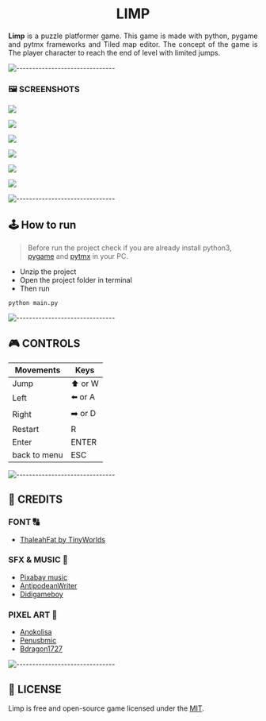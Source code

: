 <h1 align = 'center'>LIMP</h1> 
<p style='text-align: justify'><b>Limp</b> is a puzzle platformer game. This game is made with python, pygame and pytmx frameworks and Tiled map editor. The concept of the game is The player character to reach the end of level with limited jumps.</p>

![-------------------------------](https://ezhildev.github.io/limp/src/graphics/rainbow.PNG)

### 🖼️ SCREENSHOTS
![](https://ezhildev.github.io/limp/src/graphics/Screenshots/menu.PNG) 

![](https://ezhildev.github.io/limp/src/graphics/Screenshots/1.PNG) 

![](https://ezhildev.github.io/limp/src/graphics/Screenshots/2.PNG)

![](https://ezhildev.github.io/limp/src/graphics/Screenshots/3.PNG)

![](https://ezhildev.github.io/limp/src/graphics/Screenshots/4.PNG)

![](https://ezhildev.github.io/limp/src/graphics/Screenshots/5.PNG)

![-------------------------------](https://ezhildev.github.io/limp/src/graphics/rainbow.PNG)

## 🕹️ How to run
> Before run the project check if you are already install python3, [pygame](https://www.pygame.org/wiki/GettingStarted) and [pytmx](https://github.com/bitcraft/pytmx#installation) in your PC.
- Unzip the project
- Open the project folder in terminal
- Then run
```
python main.py
```

![-------------------------------](https://ezhildev.github.io/limp/src/graphics/rainbow.PNG)

## 🎮 CONTROLS
Movements | Keys
----------|---------
Jump      | ⬆️ or W
Left      | ⬅️ or A
Right     | ➡️ or D
Restart   | R
Enter    | ENTER
back to menu      | ESC

![-------------------------------](https://ezhildev.github.io/limp/src/graphics/rainbow.PNG)

## 📜 CREDITS
### FONT 🔠 
- [ThaleahFat by TinyWorlds](https://tinyworlds.itch.io/free-pixel-font-thaleah)

### SFX & MUSIC 🎵 
- [Pixabay music](https://pixabay.com/music/)
- [AntipodeanWriter](https://pixabay.com/music//?utm_source=link-attribution&amp;utm_medium=referral&amp;utm_campaign=music&amp;utm_content=15480)
- [Didigameboy](https://didigameboy.itch.io/jambo-jungle-free-sprites-asset-pack)

### PIXEL ART 👾 
- [Anokolisa](https://anokolisa.itch.io/)
- [Penusbmic](https://penusbmic.itch.io/)
- [Bdragon1727](https://bdragon1727.itch.io/)

![-------------------------------](https://ezhildev.github.io/limp/src/graphics/rainbow.PNG)

## 📝 LICENSE
Limp is free and open-source game licensed under the [MIT](./LICENSE). 
